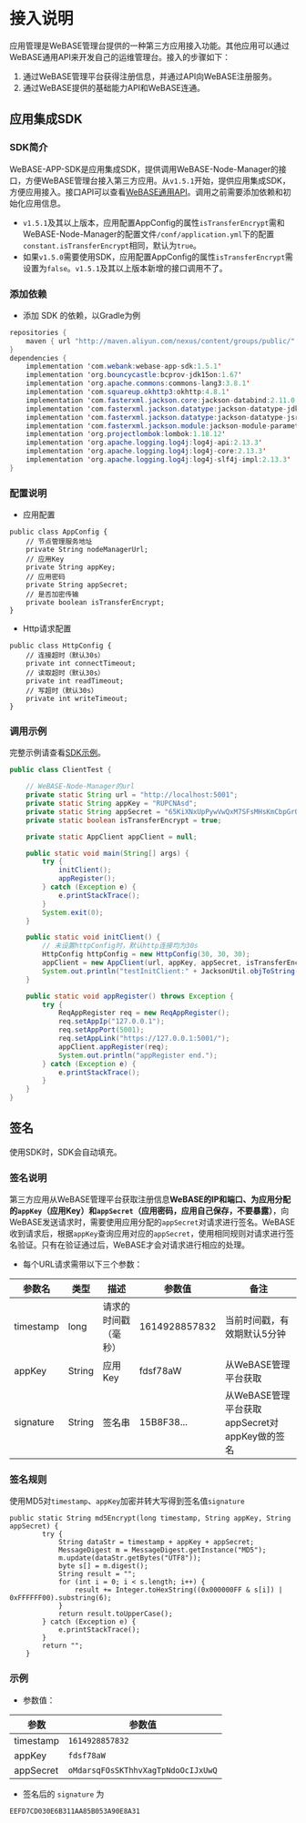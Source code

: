 # 接入说明

应用管理是WeBASE管理台提供的一种第三方应用接入功能。其他应用可以通过WeBASE通用API来开发自己的运维管理台。接入的步骤如下：

1. 通过WeBASE管理平台获得注册信息，并通过API向WeBASE注册服务。
2. 通过WeBASE提供的基础能力API和WeBASE连通。


## 应用集成SDK

### SDK简介
WeBASE-APP-SDK是应用集成SDK，提供调用WeBASE-Node-Manager的接口，方便WeBASE管理台接入第三方应用。
​	从`v1.5.1`开始，提供应用集成SDK，方便应用接入。接口API可以查看[WeBASE通用API](./api.html)。调用之前需要添加依赖和初始化应用信息。

- `v1.5.1`及其以上版本，应用配置AppConfig的属性`isTransferEncrypt`需和WeBASE-Node-Manager的配置文件`/conf/application.yml`下的配置`constant.isTransferEncrypt`相同，默认为`true`。
- 如果`v1.5.0`需要使用SDK，应用配置AppConfig的属性`isTransferEncrypt`需设置为`false`。`v1.5.1`及其以上版本新增的接口调用不了。

### 添加依赖

- 添加 SDK 的依赖，以Gradle为例

```java
repositories {
    maven { url "http://maven.aliyun.com/nexus/content/groups/public/" }
}
dependencies {
    implementation 'com.webank:webase-app-sdk:1.5.1'
    implementation 'org.bouncycastle:bcprov-jdk15on:1.67'
    implementation 'org.apache.commons:commons-lang3:3.8.1'
    implementation 'com.squareup.okhttp3:okhttp:4.8.1'
    implementation 'com.fasterxml.jackson.core:jackson-databind:2.11.0'
    implementation 'com.fasterxml.jackson.datatype:jackson-datatype-jdk8:2.11.0'
    implementation 'com.fasterxml.jackson.datatype:jackson-datatype-jsr310:2.11.0'
    implementation 'com.fasterxml.jackson.module:jackson-module-parameter-names:2.11.0'
    implementation 'org.projectlombok:lombok:1.18.12'
    implementation 'org.apache.logging.log4j:log4j-api:2.13.3'
    implementation 'org.apache.logging.log4j:log4j-core:2.13.3'
    implementation 'org.apache.logging.log4j:log4j-slf4j-impl:2.13.3'
}
```

### 配置说明

- 应用配置

```
public class AppConfig {
    // 节点管理服务地址
    private String nodeManagerUrl;
    // 应用Key
    private String appKey;
    // 应用密码
    private String appSecret;
    // 是否加密传输
    private boolean isTransferEncrypt;
}
```

- Http请求配置

```
public class HttpConfig {
	// 连接超时（默认30s）
    private int connectTimeout;
    // 读取超时（默认30s）
    private int readTimeout;
    // 写超时（默认30s）
    private int writeTimeout;
}
```

### 调用示例

完整示例请查看[SDK示例](https://github.com/WeBankBlockchain/WeBASE-APP-SDK/blob/main/src/test/java/com/webank/webase/app/sdk/ClientTest.java)。

```java
public class ClientTest {

    // WeBASE-Node-Manager的url
    private static String url = "http://localhost:5001";
    private static String appKey = "RUPCNAsd";
    private static String appSecret = "65KiXNxUpPywVwQxM7SFsMHsKmCbpGrQ";
    private static boolean isTransferEncrypt = true;

    private static AppClient appClient = null;

    public static void main(String[] args) {
        try {
            initClient();
            appRegister();
        } catch (Exception e) {
            e.printStackTrace();
        }
        System.exit(0);
    }

    public static void initClient() {
        // 未设置httpConfig时，默认http连接均为30s
        HttpConfig httpConfig = new HttpConfig(30, 30, 30);
        appClient = new AppClient(url, appKey, appSecret, isTransferEncrypt, httpConfig);
        System.out.println("testInitClient:" + JacksonUtil.objToString(appClient));
    }

    public static void appRegister() throws Exception {
        try {
            ReqAppRegister req = new ReqAppRegister();
            req.setAppIp("127.0.0.1");
            req.setAppPort(5001);
            req.setAppLink("https://127.0.0.1:5001/");
            appClient.appRegister(req);
            System.out.println("appRegister end.");
        } catch (Exception e) {
            e.printStackTrace();
        }
    }
}
```

## 签名
使用SDK时，SDK会自动填充。

### 签名说明

第三方应用从WeBASE管理平台获取注册信息**WeBASE的IP和端口、为应用分配的`appKey`（应用Key）和`appSecret`（应用密码，应用自己保存，不要暴露）**，向WeBASE发送请求时，需要使用应用分配的`appSecret`对请求进行签名。WeBASE收到请求后，根据`appKey`查询应用对应的`appSecret`，使用相同规则对请求进行签名验证。只有在验证通过后，WeBASE才会对请求进行相应的处理。

* 每个URL请求需带以下三个参数：

| 参数名    | 类型   | 描述                 | 参数值        | 备注                                          |
| --------- | ------ | -------------------- | ------------- | --------------------------------------------- |
| timestamp | long   | 请求的时间戳（毫秒） | 1614928857832 | 当前时间戳，有效期默认5分钟                   |
| appKey    | String | 应用Key              | fdsf78aW      | 从WeBASE管理平台获取                          |
| signature | String | 签名串               | 15B8F38...    | 从WeBASE管理平台获取appSecret对appKey做的签名 |

### 签名规则

使用MD5对`timestamp`、`appKey`加密并转大写得到签名值`signature`

```
public static String md5Encrypt(long timestamp, String appKey, String appSecret) {
        try {
            String dataStr = timestamp + appKey + appSecret;
            MessageDigest m = MessageDigest.getInstance("MD5");
            m.update(dataStr.getBytes("UTF8"));
            byte s[] = m.digest();
            String result = "";
            for (int i = 0; i < s.length; i++) {
                result += Integer.toHexString((0x000000FF & s[i]) | 0xFFFFFF00).substring(6);
            }
            return result.toUpperCase();
        } catch (Exception e) {
            e.printStackTrace();
        }
        return "";
    }
```

### 示例

* 参数值：

| 参数      | 参数值                             |
| --------- | ---------------------------------- |
| timestamp | `1614928857832`                    |
| appKey    | `fdsf78aW`                         |
| appSecret | `oMdarsqFOsSKThhvXagTpNdoOcIJxUwQ` |

* 签名后的 `signature` 为

```Bash
EEFD7CD030E6B311AA85B053A90E8A31
```